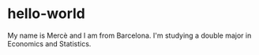 # hello-world
My name is Mercè and I am from Barcelona.
I'm studying a double major in Economics and Statistics.

